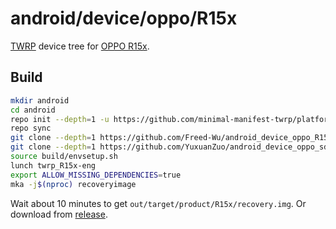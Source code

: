 # android/device/oppo/R15x

[TWRP](https://twrp.me) device tree for
[OPPO R15x](https://www.gsmarena.com/oppo_r15x-9380.php).

## Build

```sh
mkdir android
cd android
repo init --depth=1 -u https://github.com/minimal-manifest-twrp/platform_manifest_twrp_aosp -b twrp-11
repo sync
git clone --depth=1 https://github.com/Freed-Wu/android_device_oppo_R15x device/oppo/R15x
git clone --depth=1 https://github.com/YuxuanZuo/android_device_oppo_sdm660-common device/oppo/sdm660-common
source build/envsetup.sh
lunch twrp_R15x-eng
export ALLOW_MISSING_DEPENDENCIES=true
mka -j$(nproc) recoveryimage
```

Wait about 10 minutes to get `out/target/product/R15x/recovery.img`.
Or download from
[release](https://github.com/Freed-Wu/android_device_oppo_R15x/releases).
